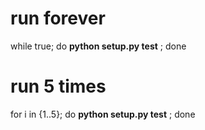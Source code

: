 # run forever 
while true; do **python setup.py test** ; done

# run 5 times
for i in {1..5}; do **python setup.py test** ; done
